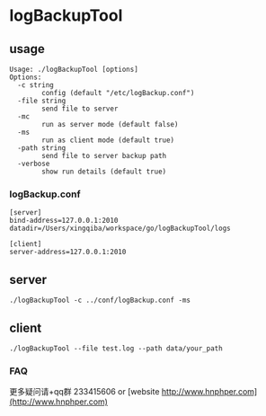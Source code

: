 # logBackupTool

## usage
```
Usage: ./logBackupTool [options]
Options:
  -c string
    	config (default "/etc/logBackup.conf")
  -file string
    	send file to server
  -mc
    	run as server mode (default false)
  -ms
    	run as client mode (default true)
  -path string
    	send file to server backup path
  -verbose
    	show run details (default true)
```

### logBackup.conf
```
[server]
bind-address=127.0.0.1:2010
datadir=/Users/xingqiba/workspace/go/logBackupTool/logs

[client]
server-address=127.0.0.1:2010
```

## server
```
./logBackupTool -c ../conf/logBackup.conf -ms
```

## client
```
./logBackupTool --file test.log --path data/your_path
```

### FAQ
更多疑问请+qq群 233415606 or [website http://www.hnphper.com](http://www.hnphper.com)
